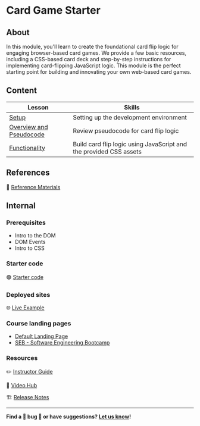 <h1>
  <span class="prefix"></span>
  <span class="headline">Card Game Starter</span>
</h1>

## About

In this module, you'll learn to create the foundational card flip logic for engaging browser-based card games. We provide a few basic resources, including a CSS-based card deck and step-by-step instructions for implementing card-flipping JavaScript logic. This module is the perfect starting point for building and innovating your own web-based card games.

## Content

| Lesson                                                         | Skills                                                             |
| -------------------------------------------------------------- | ------------------------------------------------------------------ |
| [Setup](./setup/README.md)                                     | Setting up the development environment                             |
| [Overview and Pseudocode](./overview-and-pseudocode/README.md) | Review pseudocode for card flip logic                              |
| [Functionality](./functionality/README.md)                     | Build card flip logic using JavaScript and the provided CSS assets |

## References

📖 [Reference Materials](./references/README.md)

## Internal

### Prerequisites

- Intro to the DOM
- DOM Events
- Intro to CSS

### Starter code

🟢 [Starter code](https://git.generalassemb.ly/modular-curriculum-all-courses/card-game-starter-code)

### Deployed sites

🌐 [Live Example](https://flippin-awesome.surge.sh/)

### Course landing pages

- [Default Landing Page](https://pages.git.generalassemb.ly/modular-curriculum-all-courses/card-game-starter/canvas-landing-pages/fallback)
- [SEB - Software Engineering Bootcamp](https://pages.git.generalassemb.ly/modular-curriculum-all-courses/card-game-starter/canvas-landing-pages/seb)

### Resources

✏️ [Instructor Guide](./internal-resources/instructor-guide.md)

🎥 [Video Hub](./internal-resources/video-hub.md)

🏗️ [Release Notes](./internal-resources/release-notes.md)

---

**Find a 👾 bug 👾 or have suggestions? [Let us know](https://pages.git.generalassemb.ly/modular-curriculum-all-courses/universal-resources-internal/module-feedback)!**
